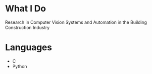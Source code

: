 # What I Do

Research in Computer Vision Systems and Automation in the Building Construction Industry

# Languages
- C
- Python
